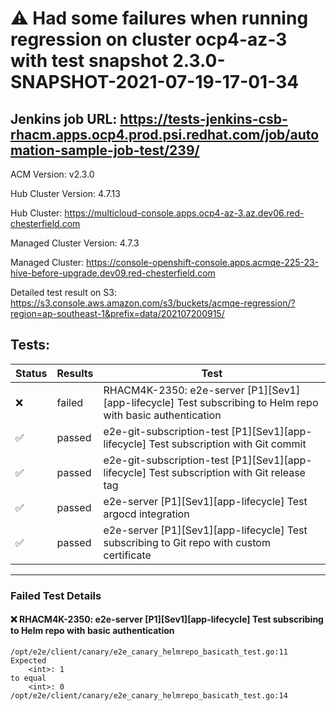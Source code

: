 # :warning: Had some failures when running regression on cluster ocp4-az-3 with test snapshot 2.3.0-SNAPSHOT-2021-07-19-17-01-34 

## Jenkins job URL: https://tests-jenkins-csb-rhacm.apps.ocp4.prod.psi.redhat.com/job/automation-sample-job-test/239/


ACM Version: v2.3.0

Hub Cluster Version: 4.7.13

Hub Cluster: https://multicloud-console.apps.ocp4-az-3.az.dev06.red-chesterfield.com

Managed Cluster Version: 4.7.3

Managed Cluster: https://console-openshift-console.apps.acmqe-225-23-hive-before-upgrade.dev09.red-chesterfield.com

Detailed test result on S3: https://s3.console.aws.amazon.com/s3/buckets/acmqe-regression/?region=ap-southeast-1&prefix=data/202107200915/

## Tests:

|Status|Results|Test|
|---|---|---|
| :x: | failed | RHACM4K-2350: e2e-server [P1][Sev1][app-lifecycle] Test subscribing to Helm repo with basic authentication |
| :white_check_mark: | passed | e2e-git-subscription-test [P1][Sev1][app-lifecycle] Test subscription with Git commit |
| :white_check_mark: | passed | e2e-git-subscription-test [P1][Sev1][app-lifecycle] Test subscription with Git release tag |
| :white_check_mark: | passed | e2e-server [P1][Sev1][app-lifecycle] Test argocd integration |
| :white_check_mark: | passed | e2e-server [P1][Sev1][app-lifecycle] Test subscribing to Git repo with custom certificate |


---

### Failed Test Details

#### :x: RHACM4K-2350: e2e-server [P1][Sev1][app-lifecycle] Test subscribing to Helm repo with basic authentication

```
/opt/e2e/client/canary/e2e_canary_helmrepo_basicath_test.go:11
Expected
    <int>: 1
to equal
    <int>: 0
/opt/e2e/client/canary/e2e_canary_helmrepo_basicath_test.go:14
```


